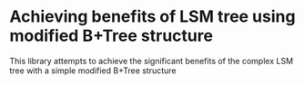 # Achieving benefits of LSM tree using modified B+Tree structure

This library attempts to achieve the significant benefits of the complex LSM tree with a simple modified B+Tree structure

